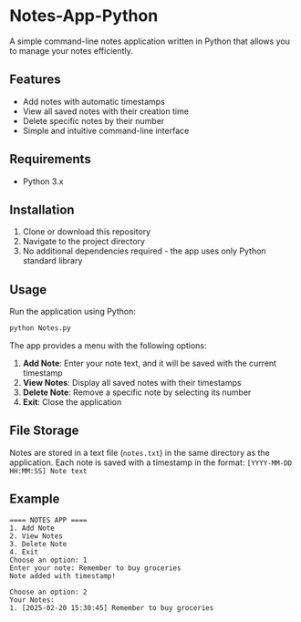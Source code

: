 # Notes-App-Python
A simple command-line notes application written in Python that allows you to manage your notes efficiently.

## Features

- Add notes with automatic timestamps
- View all saved notes with their creation time
- Delete specific notes by their number
- Simple and intuitive command-line interface

## Requirements

- Python 3.x

## Installation

1. Clone or download this repository
2. Navigate to the project directory
3. No additional dependencies required - the app uses only Python standard library

## Usage

Run the application using Python:

```bash
python Notes.py
```

The app provides a menu with the following options:

1. **Add Note**: Enter your note text, and it will be saved with the current timestamp
2. **View Notes**: Display all saved notes with their timestamps
3. **Delete Note**: Remove a specific note by selecting its number
4. **Exit**: Close the application

## File Storage

Notes are stored in a text file (`notes.txt`) in the same directory as the application. Each note is saved with a timestamp in the format: `[YYYY-MM-DD HH:MM:SS] Note text`

## Example

```
==== NOTES APP ====
1. Add Note
2. View Notes
3. Delete Note
4. Exit
Choose an option: 1
Enter your note: Remember to buy groceries
Note added with timestamp!

Choose an option: 2
Your Notes:
1. [2025-02-20 15:30:45] Remember to buy groceries
```
